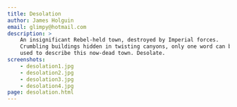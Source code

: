 ```yaml
---
title: Desolation
author: James Holguin
email: glimpy@hotmail.com
description: >
    An insignificant Rebel-held town, destroyed by Imperial forces.
    Crumbling buildings hidden in twisting canyons, only one word can be
    used to describe this now-dead town. Desolate.
screenshots:
    - desolation1.jpg
    - desolation2.jpg
    - desolation3.jpg
    - desolation4.jpg
page: desolation.html
---
```

